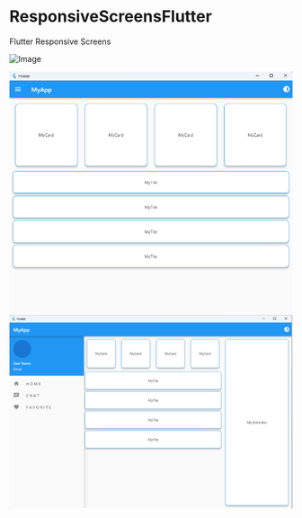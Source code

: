 # ResponsiveScreensFlutter
Flutter Responsive Screens

![Image](<img src="./images/light_mobile.png" height="300" />)

![Image](./images/light_tablet.png)
![Image](./images/light_desktop.png)

